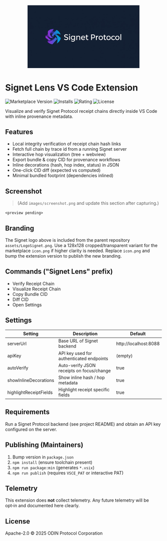 # <div align="center"><img src="../assets/LogoSignet.png" alt="Signet Protocol Logo" width="360" /></div>

# Signet Lens VS Code Extension

![Marketplace Version](https://img.shields.io/visual-studio-marketplace/v/odinsecureai.signet-lens)
![Installs](https://img.shields.io/visual-studio-marketplace/i/odinsecureai.signet-lens)
![Rating](https://img.shields.io/visual-studio-marketplace/r/odinsecureai.signet-lens)
![License](https://img.shields.io/github/license/odin-protocol/signet-protocol)

Visualize and verify Signet Protocol receipt chains directly inside VS Code with inline provenance metadata.

## Features
* Local integrity verification of receipt chain hash links
* Fetch full chain by trace id from a running Signet server
* Interactive hop visualization (tree + webview)
* Export bundle & copy CID for provenance workflows
* Inline decorations (hash, hop index, status) in JSON
* One-click CID diff (expected vs computed)
* Minimal bundled footprint (dependencies inlined)

## Screenshot
> (Add `images/screenshot.png` and update this section after capturing.)
```
<preview pending>
```

## Branding
The Signet logo above is included from the parent repository `assets/LogoSignet.png`. Use a 128x128 cropped/transparent variant for the marketplace `icon.png` if higher clarity is needed. Replace `icon.png` and bump the extension version to publish the new branding.

## Commands ("Signet Lens" prefix)
* Verify Receipt Chain
* Visualize Receipt Chain
* Copy Bundle CID
* Diff CID
* Open Settings

## Settings
| Setting | Description | Default |
|---------|-------------|---------|
| serverUrl | Base URL of Signet backend | http://localhost:8088 |
| apiKey | API key used for authenticated endpoints | (empty) |
| autoVerify | Auto-verify JSON receipts on focus/change | true |
| showInlineDecorations | Show inline hash / hop metadata | true |
| highlightReceiptFields | Highlight receipt specific fields | true |

## Requirements
Run a Signet Protocol backend (see project README) and obtain an API key configured on the server.

## Publishing (Maintainers)
1. Bump version in `package.json`
2. `npm install` (ensure toolchain present)
3. `npm run package:min` (generates `*.vsix`)
4. `npm run publish` (requires `VSCE_PAT` or interactive PAT)

## Telemetry
This extension does **not** collect telemetry. Any future telemetry will be opt‑in and documented here clearly.

## License
Apache-2.0 © 2025 ODIN Protocol Corporation

